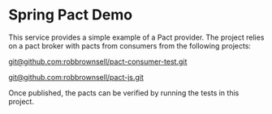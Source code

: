 # Spring Pact Demo

This service provides a simple example of a Pact provider. The project relies on a pact broker 
with pacts from consumers from the following projects:

[git@github.com:robbrownsell/pact-consumer-test.git]()

[git@github.com:robbrownsell/pact-js.git]() 
 
Once published, the pacts can be verified by running the tests in this project.
